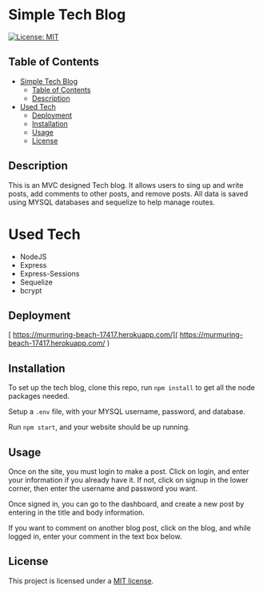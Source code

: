 # Simple Tech Blog


[![License: MIT](https://img.shields.io/badge/License-MIT-yellow.svg)](https://opensource.org/licenses/MIT)

## Table of Contents

- [Simple Tech Blog](#simple-tech-blog)
  - [Table of Contents](#table-of-contents)
  - [Description](#description)
- [Used Tech](#used-tech)
  - [Deployment](#deployment)
  - [Installation](#installation)
  - [Usage](#usage)
  - [License](#license)

## Description

This is an MVC designed Tech blog. It allows users to sing up and write posts, add comments to other posts, and remove posts. All data is saved using MYSQL databases and sequelize to help manage routes. 

# Used Tech

- NodeJS
- Express
- Express-Sessions
- Sequelize
- bcrypt

## Deployment

[ https://murmuring-beach-17417.herokuapp.com/]( https://murmuring-beach-17417.herokuapp.com/ )

## Installation

To set up the tech blog, clone this repo, run `npm install` to get all the node packages needed.

Setup a `.env` file, with your MYSQL username, password, and database.

Run `npm start`, and your website should be up running.

## Usage

Once on the site, you must login to make a post. Click on login, and enter your information if you already have it. If not, click on signup in the lower corner, then enter the username and password you want. 

Once signed in, you can go to the dashboard, and create a new post by entering in the title and body information. 

If you want to comment on another blog post, click on the blog, and while logged in, enter your comment in the text box below.
## License

This project is licensed under a [MIT license](https://opensource.org/licenses/MIT).